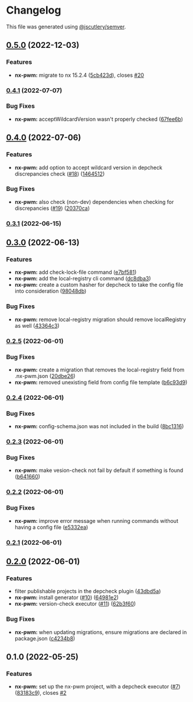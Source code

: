 # Changelog

This file was generated using [@jscutlery/semver](https://github.com/jscutlery/semver).

## [0.5.0](https://github.com/gioragutt/nx-pwm/compare/nx-pwm-0.4.1...nx-pwm-0.5.0) (2022-12-03)

### Features

- **nx-pwm:** migrate to nx 15.2.4 ([5cb423d](https://github.com/gioragutt/nx-pwm/commit/5cb423d55c670130ed7566a12d97d50127b61d2e)), closes [#20](https://github.com/gioragutt/nx-pwm/issues/20)

### [0.4.1](https://github.com/gioragutt/nx-pwm/compare/nx-pwm-0.4.0...nx-pwm-0.4.1) (2022-07-07)

### Bug Fixes

- **nx-pwm:** acceptWildcardVersion wasn't properly checked ([67fee6b](https://github.com/gioragutt/nx-pwm/commit/67fee6bd7a2d39ee7f66044a1bf8b87123fe9085))

## [0.4.0](https://github.com/gioragutt/nx-pwm/compare/nx-pwm-0.3.1...nx-pwm-0.4.0) (2022-07-06)

### Features

- **nx-pwm:** add option to accept wildcard version in depcheck discrepancies check ([#18](https://github.com/gioragutt/nx-pwm/issues/18)) ([1464512](https://github.com/gioragutt/nx-pwm/commit/14645125c35366a7c55eb02240eb731495d09cb3))

### Bug Fixes

- **nx-pwm:** also check (non-dev) dependencies when checking for discrepancies ([#19](https://github.com/gioragutt/nx-pwm/issues/19)) ([20370ca](https://github.com/gioragutt/nx-pwm/commit/20370ca9e1278db1bbb65b99930fb7367a526eb5))

### [0.3.1](https://github.com/gioragutt/nx-pwm/compare/nx-pwm-0.3.0...nx-pwm-0.3.1) (2022-06-15)

## [0.3.0](https://github.com/gioragutt/nx-pwm/compare/nx-pwm-0.2.5...nx-pwm-0.3.0) (2022-06-13)

### Features

- **nx-pwm:** add check-lock-file command ([e7bf581](https://github.com/gioragutt/nx-pwm/commit/e7bf5817bfb21a65ccc6b5b15f90bdaef4ea87fb))
- **nx-pwm:** add the local-registry cli command ([dc8dba3](https://github.com/gioragutt/nx-pwm/commit/dc8dba332420b5d3390c645bbf79a836ba5f6478))
- **nx-pwm:** create a custom hasher for depcheck to take the config file into consideration ([98048db](https://github.com/gioragutt/nx-pwm/commit/98048dbffca26fb0f54c109ac9ba71897d82716f))

### Bug Fixes

- **nx-pwm:** remove local-registry migration should remove localRegistry as well ([43364c3](https://github.com/gioragutt/nx-pwm/commit/43364c368ea6ee5caefc652462e580e30b59888c))

### [0.2.5](https://github.com/gioragutt/nx-pwm/compare/nx-pwm-0.2.4...nx-pwm-0.2.5) (2022-06-01)

### Bug Fixes

- **nx-pwm:** create a migration that removes the local-registry field from .nx-pwm.json ([20dbe26](https://github.com/gioragutt/nx-pwm/commit/20dbe26fd59ec132264258286bf09a9d20f626ec))
- **nx-pwm:** removed unexisting field from config file template ([b6c93d9](https://github.com/gioragutt/nx-pwm/commit/b6c93d955f4bdf085f6ddc9bbb8128cf82b179c9))

### [0.2.4](https://github.com/gioragutt/nx-pwm/compare/nx-pwm-0.2.3...nx-pwm-0.2.4) (2022-06-01)

### Bug Fixes

- **nx-pwm:** config-schema.json was not included in the build ([8bc1316](https://github.com/gioragutt/nx-pwm/commit/8bc1316a45ffe3abd6675d34c2351ba6fca6f7d0))

### [0.2.3](https://github.com/gioragutt/nx-pwm/compare/nx-pwm-0.2.2...nx-pwm-0.2.3) (2022-06-01)

### Bug Fixes

- **nx-pwm:** make vesion-check not fail by default if something is found ([b641660](https://github.com/gioragutt/nx-pwm/commit/b6416602a22e07acd700db9d2964481bf5aa19c1))

### [0.2.2](https://github.com/gioragutt/nx-pwm/compare/nx-pwm-0.2.1...nx-pwm-0.2.2) (2022-06-01)

### Bug Fixes

- **nx-pwm:** improve error message when running commands without having a config file ([e5332ea](https://github.com/gioragutt/nx-pwm/commit/e5332ea7b5a126f9fda9e681cca2bb1eaababc18))

### [0.2.1](https://github.com/gioragutt/nx-pwm/compare/nx-pwm-0.2.0...nx-pwm-0.2.1) (2022-06-01)

## [0.2.0](https://github.com/gioragutt/nx-pwm/compare/nx-pwm-0.1.0...nx-pwm-0.2.0) (2022-06-01)

### Features

- filter publishable projects in the depcheck plugin ([43dbd5a](https://github.com/gioragutt/nx-pwm/commit/43dbd5a81a3834c117976cc09aa2ec6ce3a6d4b7))
- **nx-pwm:** install generator ([#10](https://github.com/gioragutt/nx-pwm/issues/10)) ([64981e2](https://github.com/gioragutt/nx-pwm/commit/64981e2c0821dd7433be86a3abfc32dd95ec1001))
- **nx-pwm:** version-check executor ([#11](https://github.com/gioragutt/nx-pwm/issues/11)) ([62b3f60](https://github.com/gioragutt/nx-pwm/commit/62b3f60b360497b2011a5f6f71a2c5638ce02a3c))

### Bug Fixes

- **nx-pwm:** when updating migrations, ensure migrations are declared in package.json ([c4234b8](https://github.com/gioragutt/nx-pwm/commit/c4234b8957c7bfe5954d4e8c188edf48e9647a55))

## 0.1.0 (2022-05-25)

### Features

- **nx-pwm:** set up the nx-pwm project, with a depcheck executor ([#7](https://github.com/gioragutt/nx-pwm/issues/7)) ([83183c9](https://github.com/gioragutt/nx-pwm/commit/83183c9644d0c8b1ebae5f0192fa376dc2b7622c)), closes [#2](https://github.com/gioragutt/nx-pwm/issues/2)
